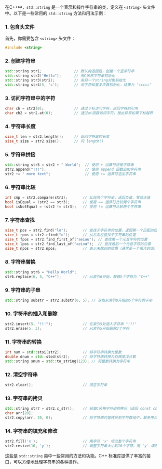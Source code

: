 在C++中，`std::string` 是一个表示和操作字符串的类，定义在 `<string>` 头文件中。以下是一些常用的 `std::string` 方法和用法示例：

### 1. 包含头文件
首先，你需要包含 `<string>` 头文件：
```cpp
#include <string>
```

### 2. 创建字符串
```cpp
std::string str1;               // 默认构造函数，创建一个空字符串
std::string str2("Hello");      // 用C风格字符串初始化
std::string str3(str2);         // 用另一个string对象初始化
std::string str4(5, 'c');       // 用字符和重复次数初始化，结果为 "ccccc"
```

### 3. 访问字符串中的字符
```cpp
char ch = str2[0];              // 通过下标访问字符，返回字符的引用
char ch2 = str2.at(0);          // 通过at函数访问字符，抛出异常如果下标越界
```

### 4. 字符串长度
```cpp
size_t len = str2.length();     // 返回字符串的长度
size_t size = str2.size();      // 同 length()
```

### 5. 字符串拼接
```cpp
std::string str5 = str2 + " World";  // 使用 + 运算符拼接字符串
str2.append("!!!");                  // 使用 append 函数追加字符串
str2 += " more text";                // 使用 += 运算符追加字符串
```

### 6. 字符串比较
```cpp
int cmp = str2.compare(str3);       // 比较两个字符串，返回负值、零或正值
bool isEqual = (str2 == str3);      // 使用 == 运算符比较两个字符串
bool isNotEqual = (str2 != str3);   // 使用 != 运算符比较两个字符串
```

### 7. 字符串查找
```cpp
size_t pos = str2.find("lo");       // 查找子字符串的位置，返回第一个匹配的位置
size_t rpos = str2.rfind("o");      // 从右向左查找子字符串的位置
size_t fpos = str2.find_first_of("aeiou"); // 查找第一个元音字符的位置
size_t lpos = str2.find_last_of("aeiou");  // 查找最后一个元音字符的位置
size_t npos = str2.npos;            // 表示未找到的位置（通常是一个很大的值）
```

### 8. 字符串替换
```cpp
std::string str6 = "Hello World";
str6.replace(6, 5, "C++");          // 从索引6开始，替换5个字符为 "C++"
```

### 9. 字符串的子串
```cpp
std::string substr = str2.substr(0, 5); // 获取从索引0开始的5个字符的子串
```

### 10. 字符串的插入和删除
```cpp
str2.insert(5, "!!!");              // 在索引5处插入字符串 "!!!"
str2.erase(5, 3);                   // 从索引5开始删除3个字符
```

### 11. 字符串的转换
```cpp
int num = std::stoi(str2);          // 将字符串转换为整数
double dnum = std::stod(str2);      // 将字符串转换为双精度浮点数
std::string snum = std::to_string(123); // 将整数转换为字符串
```

### 12. 清空字符串
```cpp
str2.clear();                       // 清空字符串
```

### 13. 字符串的拷贝
```cpp
std::string str7 = str2.c_str();    // 获取C风格字符串的拷贝（返回 const char*）
char arr[20];
str2.copy(arr, 20, 0);              // 将字符串内容拷贝到字符数组中，最多拷贝20个字符，从索引0开始
```

### 14. 字符串的填充和修改
```cpp
str2.fill('x');                     // 用字符 'x' 填充整个字符串
str2.resize(10, 'y');               // 调整字符串大小到10个字符，用 'y' 填充新位置
```

这些是 `std::string` 类中一些常用的方法和功能。C++ 标准库提供了丰富的接口，可以方便地处理字符串的各种操作。